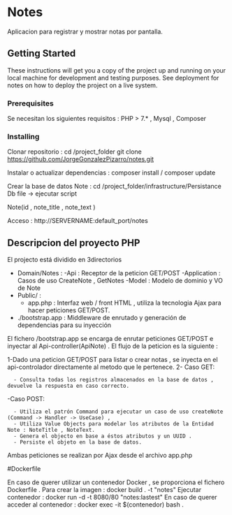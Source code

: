 # Notes

Aplicacion para registrar y mostrar notas por pantalla.

## Getting Started

These instructions will get you a copy of the project up and running on your local machine for development and testing purposes. See deployment for notes on how to deploy the project on a live system.

### Prerequisites

Se necesitan los siguientes requisitos : PHP > 7.* , Mysql , Composer 


### Installing

Clonar repositorio : cd /project_folder git clone https://github.com/JorgeGonzalezPizarro/notes.git

Instalar o actualizar dependencias : composer install / composer update 

Crear la base de datos Note : cd /project_folder/infrastructure/Persistance  Db file -> ejecutar script

Note(id , note_title , note_text )

Acceso : http://SERVERNAME:default_port/notes



## Descripcion del proyecto PHP 

El projecto está dividido en 3directorios  
  - Domain/Notes : 
      -Api : Receptor de la peticion GET/POST 
      -Application : Casos de uso CreateNote , GetNotes
      -Model : Modelo de dominio y VO de Note
  - Public/ :
      - app.php : Interfaz web / front HTML , utiliza la tecnologia Ajax para hacer peticiones GET/POST.
  - ./bootstrap.app : Middleware de enrutado y generación de dependencias para su inyección
  
  
El fichero /bootstrap.app se encarga de enrutar peticiones GET/POST e inyectar al Api-controller(ApiNote) .
El flujo de la peticion es la siguiente : 

  1-Dado una peticion GET/POST para listar o crear notas , se inyecta en el api-controlador directamente al metodo que le 
  pertenece.
  2- Caso GET: 
  
      - Consulta todas los registros almacenados en la base de datos , devuelve la respuesta en caso correcto.
  
  -Caso POST:
  
      - Utiliza el patrón Command para ejecutar un caso de uso createNote (Command -> Handler -> UseCase) , 
      - Utiliza Value Objects para modelar los atributos de la Entidad Note : NoteTitle , NoteText.
      - Genera el objecto en base a éstos atributos y un UUID .
      - Persiste el objeto en la base de datos.
 
 Ambas peticiones se realizan por Ajax desde el archivo app.php
 
#Dockerfile

En caso de querer utilizar un contenedor Docker , se proporciona el fichero Dockerfile . 
Para crear la imagen : docker build . -t "notes" 
Ejecutar contenedor : docker run -d -t 8080/80 "notes:lastest" 
En caso de querer acceder al contenedor : docker exec -it $(contenedor) bash .


 

